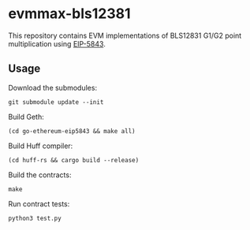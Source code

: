 # evmmax-bls12381

This repository contains EVM implementations of BLS12831 G1/G2 point multiplication using [EIP-5843](https://github.com/ethereum/EIPs/pull/5843).

## Usage

Download the submodules:
```
git submodule update --init
```

Build Geth:
```
(cd go-ethereum-eip5843 && make all)
```

Build Huff compiler:
```
(cd huff-rs && cargo build --release)
```

Build the contracts:
```
make
```

Run contract tests:
```
python3 test.py
```
